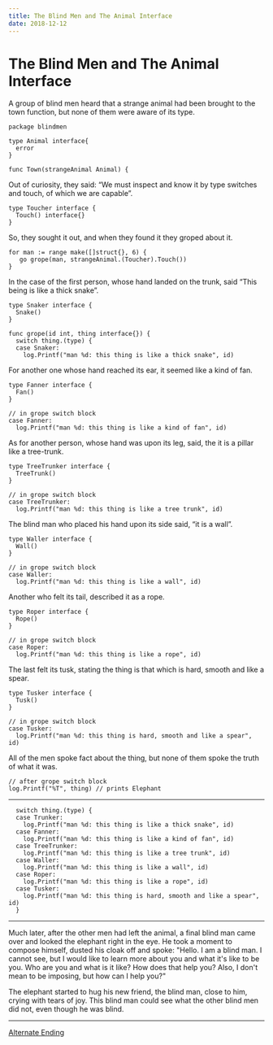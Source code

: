 ```yaml
---
title: The Blind Men and The Animal Interface
date: 2018-12-12
---
```


# The Blind Men and The Animal Interface

A group of blind men heard that a strange animal had been brought to the town function, but none of them were aware of its type.

```
package blindmen

type Animal interface{
  error
}

func Town(strangeAnimal Animal) {
```

Out of curiosity, they said: “We must inspect and know it by type switches and touch, of which we are capable”.

```
type Toucher interface {
  Touch() interface{}
}
```

So, they sought it out, and when they found it they groped about it.

```
for man := range make([]struct{}, 6) {
   go grope(man, strangeAnimal.(Toucher).Touch())
}
```

In the case of the first person, whose hand landed on the trunk, said “This being is like a thick snake”.

```
type Snaker interface {
  Snake()
}

func grope(id int, thing interface{}) {
  switch thing.(type) {
  case Snaker:
    log.Printf("man %d: this thing is like a thick snake", id)
```

For another one whose hand reached its ear, it seemed like a kind of fan.

```
type Fanner interface {
  Fan()
}

// in grope switch block
case Fanner:
  log.Printf("man %d: this thing is like a kind of fan", id)
```

As for another person, whose hand was upon its leg, said, the it is a pillar like a tree-trunk.

```
type TreeTrunker interface {
  TreeTrunk()
}

// in grope switch block
case TreeTrunker:
  log.Printf("man %d: this thing is like a tree trunk", id)
```

The blind man who placed his hand upon its side said, “it is a wall”.

```
type Waller interface {
  Wall()
}

// in grope switch block
case Waller:
  log.Printf("man %d: this thing is like a wall", id)
```

Another who felt its tail, described it as a rope.

```
type Roper interface {
  Rope()
}

// in grope switch block
case Roper:
  log.Printf("man %d: this thing is like a rope", id)
```

The last felt its tusk, stating the thing is that which is hard, smooth and like a spear.

```
type Tusker interface {
  Tusk()
}

// in grope switch block
case Tusker:
  log.Printf("man %d: this thing is hard, smooth and like a spear", id)
```

All of the men spoke fact about the thing, but none of them spoke the truth of what it was.

```
// after grope switch block
log.Printf("%T", thing) // prints Elephant
```

---

```
  switch thing.(type) {
  case Trunker:
    log.Printf("man %d: this thing is like a thick snake", id)
  case Fanner:
    log.Printf("man %d: this thing is like a kind of fan", id)
  case TreeTrunker:
    log.Printf("man %d: this thing is like a tree trunk", id)
  case Waller:
    log.Printf("man %d: this thing is like a wall", id)
  case Roper:
    log.Printf("man %d: this thing is like a rope", id)
  case Tusker:
    log.Printf("man %d: this thing is hard, smooth and like a spear", id)
  }
```

---

Much later, after the other men had left the animal, a final blind man came over and looked the elephant right in the eye. He took a moment to compose himself, dusted his cloak off and spoke: "Hello. I am a blind man. I cannot see, but I would like to learn more about you and what it's like to be you. Who are you and what is it like? How does that help you? Also, I don't mean to be imposing, but how can I help you?"

The elephant started to hug his new friend, the blind man, close to him, crying with tears of joy. This blind man could see what the other blind men did not, even though he was blind.

---

[Alternate Ending](https://write.as/7mrvks0tq3jnpfoe.md)

